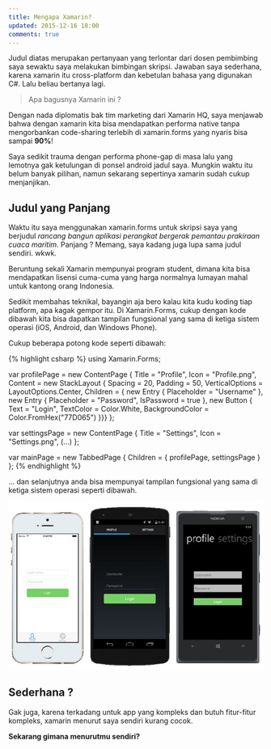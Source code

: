 ```yaml
---
title: Mengapa Xamarin?
updated: 2015-12-16 10:00
comments: true
---
```


Judul diatas merupakan pertanyaan yang terlontar dari dosen pembimbing saya sewaktu saya melakukan bimbingan skripsi. Jawaban saya sederhana, karena xamarin itu cross-platform dan kebetulan bahasa yang digunakan C#. Lalu beliau bertanya lagi.

> Apa bagusnya Xamarin ini ?

Dengan nada diplomatis bak tim marketing dari Xamarin HQ, saya menjawab bahwa dengan xamarin kita bisa mendapatkan performa native tanpa mengorbankan code-sharing terlebih di xamarin.forms yang nyaris bisa sampai **90%**!

Saya sedikit trauma dengan performa phone-gap di masa lalu yang lemotnya gak ketulungan di ponsel android jadul saya. Mungkin waktu itu belum banyak pilihan, namun sekarang sepertinya xamarin sudah cukup menjanjikan.

## Judul yang Panjang

Waktu itu saya menggunakan xamarin.forms untuk skripsi saya yang berjudul *rancang bangun aplikasi perangkat bergerak pemantau prakiraan cuaca maritim*. Panjang ? Memang, saya kadang juga lupa sama judul sendiri. wkwk.

Beruntung sekali Xamarin mempunyai program student, dimana kita bisa mendapatkan lisensi cuma-cuma yang harga normalnya lumayan mahal untuk kantong orang Indonesia.

Sedikit membahas teknikal, bayangin aja bero kalau kita kudu koding tiap platform, apa kagak gempor itu. Di Xamarin.Forms, cukup dengan kode dibawah kita bisa dapatkan tampilan fungsional yang sama di ketiga sistem operasi (iOS, Android, dan Windows Phone).

Cukup beberapa potong kode seperti dibawah:

{% highlight csharp %}
using Xamarin.Forms;

var profilePage = new ContentPage {
    Title = "Profile",
    Icon = "Profile.png",
    Content = new StackLayout {
        Spacing = 20, Padding = 50,
        VerticalOptions = LayoutOptions.Center,
        Children = {
            new Entry { Placeholder = "Username" },
            new Entry { Placeholder = "Password", IsPassword = true },
            new Button {
                Text = "Login",
                TextColor = Color.White,
                BackgroundColor = Color.FromHex("77D065") }}}
};

var settingsPage = new ContentPage {
    Title = "Settings",
    Icon = "Settings.png",
    (...)
};

var mainPage = new TabbedPage { Children = { profilePage, settingsPage } };
{% endhighlight %}

... dan selanjutnya anda bisa mempunyai tampilan fungsional yang sama di ketiga sistem operasi seperti dibawah.

![gambar xamarin app](https://raw.githubusercontent.com/putuyoga/putuyoga.github.io/c43acbca9998c277ed113bb9aadc4864e67486c7/assets/images/example_xamarin.jpg)


## Sederhana ?
Gak juga, karena terkadang untuk app yang kompleks dan butuh fitur-fitur kompleks, xamarin menurut saya sendiri kurang cocok. 

**Sekarang gimana menurutmu sendiri?**
